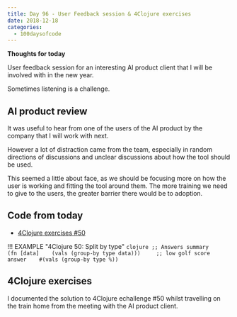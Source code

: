 ```yaml
---
title: Day 96 - User Feedback session & 4Clojure exercises
date: 2018-12-18
categories:
  - 100daysofcode
---
```


**Thoughts for today**
         
User feedback session for an interesting AI product client that I will be involved with in the new year.

Sometimes listening is a challenge.


<!-- more -->

## AI product review

It was useful to hear from one of the users of the AI product by the company that I will work with next.  

However a lot of distraction came from the team, especially in random directions of discussions and unclear discussions about how the tool should be used.

This seemed a little about face, as we should be focusing more on how the user is working and fitting the tool around them.  The more training we need to give to the users, the greater barrier there would be to adoption.


## Code from today

- [4Clojure exercises #50](https://github.com/practicalli/four-clojure/commit/b3a1724bbcacc8e26da621bbd791307792f924be) 

!!! EXAMPLE "4Clojure 50: Split by type"
    ```clojure
    ;; Answers summary
    ￼
    ￼(fn [data]
    ￼  (vals (group-by type data)))
    ￼
    ￼
    ;; low golf score answer
    ￼
    ￼#(vals (group-by type %))
    ```


## 4Clojure exercises

I documented the solution to 4Clojure echallenge #50 whilst travelling on the train home from the meeting with the AI product client.


